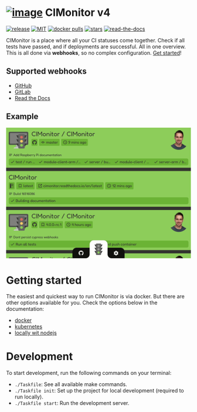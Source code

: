 # [![image](https://avatars2.githubusercontent.com/u/18479455?s=60&v=4)](https://cimonitor.readthedocs.io) CIMonitor v4

[![release](https://img.shields.io/github/release/CIMonitor/CIMonitor.svg)](https://github.com/CIMonitor/CIMonitor/releases)
[![MIT](https://img.shields.io/github/license/CIMonitor/CIMonitor.svg)](https://github.com/CIMonitor/CIMonitor/)
[![docker pulls](https://img.shields.io/docker/pulls/cimonitor/server.svg)](https://hub.docker.com/u/cimonitor/)
[![stars](https://img.shields.io/github/stars/CIMonitor/CIMonitor.svg)](https://github.com/CIMonitor/CIMonitor/stargazers)
[![read-the-docs](https://readthedocs.org/projects/cimonitor/badge/?version=latest)](https://cimonitor.readthedocs.io)

CIMonitor is a place where all your CI statuses come together. Check if all tests have passed, and if
deployments are successful. All in one overview. This is all done via **webhooks**, so no complex configuration.
[Get started](https://cimonitor.readthedocs.io/en/latest/getting-started)!

## Supported webhooks

- [GitHub](https://cimonitor.readthedocs.io/en/latest/webhook/github/)
- [GitLab](https://cimonitor.readthedocs.io/en/latest/webhook/gitlab/)
- [Read the Docs](https://cimonitor.readthedocs.io/en/latest/webhook/readthedocs/)

## Example

![Dashboard demonstration](docs/images/dashboard.gif)

# Getting started

The easiest and quickest way to run CIMonitor is via docker. But there are other options available for you. Check the
options below in the documentation:

- [docker](https://cimonitor.readthedocs.io/en/latest/run/docker/)
- [kubernetes](https://cimonitor.readthedocs.io/en/latest/run/kubernetes/)
- [locally wit nodejs](https://cimonitor.readthedocs.io/en/latest/run/locally/)

# Development

To start development, run the following commands on your terminal:

- `./Taskfile`: See all available make commands.
- `./Taskfile init`: Set up the project for local development (required to run locally).
- `./Taskfile start`: Run the development server.
